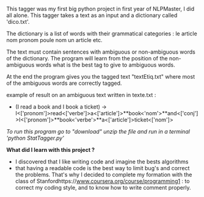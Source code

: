 This tagger was my first big python project in first year of NLPMaster, I did all alone. This tagger takes a text as an input and a dictionary called 'dico.txt'.

The dictionary is a list of words with their grammatical categories :
le article nom pronom
poule nom
un article
etc.

The text must contain sentences with  ambiguous or non-ambiguous words of the dictionary. The program will learn from the position of the non-ambiguous words what is the best tag to give to ambiguous words.

At the end the program gives you the tagged text "textEtiq.txt" where most of the ambiguous words are correctly tagged.

example of result on an ambiguous text written in texte.txt :
  * (I read a book and I book a ticket) -> I<['pronom']>read<['verbe']>a<['article']>**book<'nom'>**and<['conj']>I<['pronom']>**book<'verbe'>**a<['article']>ticket<['nom']>

_To run this program go to "download" unzip the file and run in a terminal 'python StatTagger.py'_

**What did I learn with this project ?**

  * I discovered that I like writing code and imagine the bests algorithms
  * that having a readable code is the best way to limit bug's and correct the problems. That's why I decided to complete my formation with the class of Stanfordhttps://www.coursera.org/course/programming1 : to correct my coding style, and to know how to write comment properly.